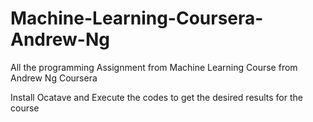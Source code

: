 # Machine-Learning-Coursera-Andrew-Ng
All the programming Assignment from Machine Learning Course from Andrew Ng Coursera

Install Ocatave and Execute the codes to get the desired results for the course
